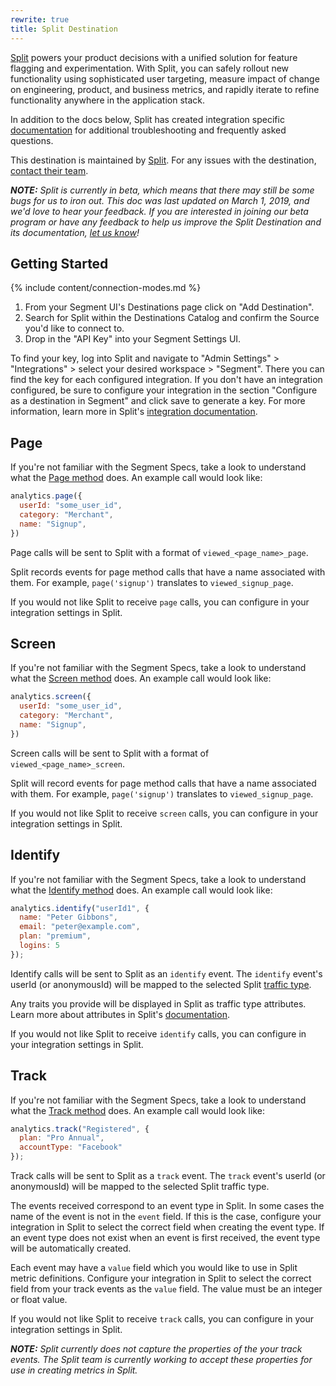 ```yaml
---
rewrite: true
title: Split Destination
---
```


[Split](https://split.io/?utm_source=segmentio&utm_medium=docs&utm_campaign=partners) powers your product decisions with a unified solution for feature flagging and experimentation. With Split, you can safely rollout new functionality using sophisticated user targeting, measure impact of change on engineering, product, and business metrics, and rapidly iterate to refine functionality anywhere in the application stack.

In addition to the docs below, Split has created integration specific [documentation](https://docs.split.io/docs/segment#section-advanced-functionality) for additional troubleshooting and frequently asked questions.

This destination is maintained by [Split](https://split.io/?utm_source=segmentio&utm_medium=docs&utm_campaign=partners). For any issues with the destination, [contact their team](https://help.split.io).


_**NOTE:** Split is currently in beta, which means that there may still be some bugs for us to iron out. This doc was last updated on March 1, 2019, and we'd love to hear your feedback. If you are interested in joining our beta program or have any feedback to help us improve the Split Destination and its documentation, [let us know](https://help.split.io)!_

## Getting Started

{% include content/connection-modes.md %}

1. From your Segment UI's Destinations page click on "Add Destination".
2. Search for Split within the Destinations Catalog and confirm the Source you'd like to connect to.
3. Drop in the "API Key" into your Segment Settings UI.

To find your key, log into Split and navigate to "Admin Settings" > "Integrations" > select your desired workspace > "Segment". There you can find the key for each configured integration. If you don't have an integration configured, be sure to configure your integration in the section "Configure as a destination in Segment" and click save to generate a key.  For more information, learn more in Split's [integration documentation](https://docs.split.io/docs/segment).

## Page

If you're not familiar with the Segment Specs, take a look to understand what the [Page method](https://segment.com/docs/connections/spec/page/) does. An example call would look like:

```js
analytics.page({
  userId: "some_user_id",
  category: "Merchant",
  name: "Signup",
})
```

Page calls will be sent to Split with a format of `viewed_<page_name>_page`.

Split records events for page method calls that have a name associated with them. For example, `page('signup')` translates to `viewed_signup_page`.

If you would not like Split to receive `page` calls, you can configure in your integration settings in Split.

## Screen

If you're not familiar with the Segment Specs, take a look to understand what the [Screen method](https://segment.com/docs/connections/spec/page/) does. An example call would look like:

```js
analytics.screen({
  userId: "some_user_id",
  category: "Merchant",
  name: "Signup",
})
```

Screen calls will be sent to Split with a format of `viewed_<page_name>_screen`.

Split will record events for page method calls that have a name associated with them. For example, `page('signup')` translates to `viewed_signup_page`.

If you would not like Split to receive `screen` calls, you can configure in your integration settings in Split.


## Identify

If you're not familiar with the Segment Specs, take a look to understand what the [Identify method](https://segment.com/docs/connections/spec/identify/) does. An example call would look like:

```js
analytics.identify("userId1", {
  name: "Peter Gibbons",
  email: "peter@example.com",
  plan: "premium",
  logins: 5
});
```

Identify calls will be sent to Split as an `identify` event. The `identify` event's userId (or anonymousId) will be mapped to the selected Split [traffic type](https://docs.split.io/docs/selecting-the-traffic-type).

Any traits you provide will be displayed in Split as traffic type attributes. Learn more about attributes in Split's [documentation](https://docs.split.io/docs/identifying-customers).

If you would not like Split to receive `identify` calls, you can configure in your integration settings in Split.

## Track

If you're not familiar with the Segment Specs, take a look to understand what the [Track method](https://segment.com/docs/connections/spec/track/) does. An example call would look like:

```js
analytics.track("Registered", {
  plan: "Pro Annual",
  accountType: "Facebook"
});
```

Track calls will be sent to Split as a `track` event. The `track` event's userId (or anonymousId) will be mapped to the selected Split traffic type.

The events received correspond to an event type in Split. In some cases the name of the event is not in the `event` field. If this is the case, configure your integration in Split to select the correct field when creating the event type. If an event type does not exist when an event is first received, the event type will be automatically created.

Each event may have a `value` field which you would like to use in Split metric definitions. Configure your integration in Split to select the correct field from your track events as the `value` field. The value must be an integer or float value.

If you would not like Split to receive `track` calls, you can configure in your integration settings in Split.

_**NOTE:** Split currently does not capture the properties of the your track events. The Split team is currently working to accept these properties for use in creating metrics in Split._
